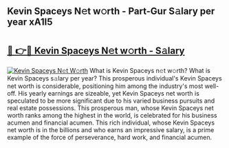 ## Kevin Spaceys N𝚎t w𝚘rth - Part-Gur S𝚊lary per year xA1I5

# <h2><a href="http://gc1aby9.nevu.top/?p=Kevin+Spaceys">🔗 👉🔴 Kevin Spaceys N𝚎t w𝚘rth - S𝚊lary</a></h2>

[![Kevin Spaceys N𝚎t W𝚘rth](https://i.imgur.com/Oavwk0R.jpeg)](http://gc1aby9.nevu.top/?p=Kevin+Spaceys)
What is Kevin Spaceys n𝚎t w𝚘rth? What is Kevin Spaceys s𝚊lary per year?
This prosperous individual's Kevin Spaceys net worth is considerable, positioning him among the industry's most well-off. His yearly earnings are sizeable, yet Kevin Spaceys net worth is speculated to be more significant due to his varied business pursuits and real estate possessions. This prosperous man, whose Kevin Spaceys net worth ranks among the highest in the world, is celebrated for his business acumen and financial acumen. This rich individual, whose Kevin Spaceys net worth is in the billions and who earns an impressive salary, is a prime example of the force of perseverance, hard work, and financial acumen.
